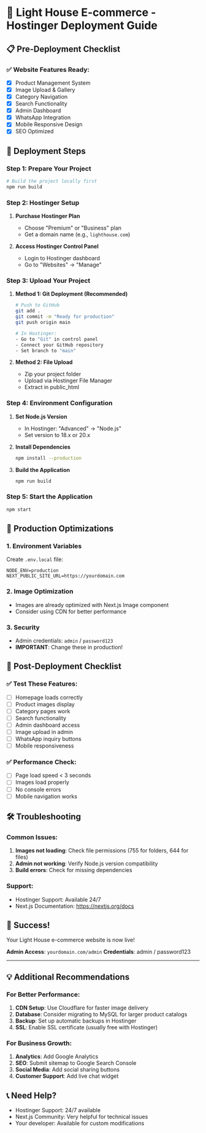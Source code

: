 # 🚀 Light House E-commerce - Hostinger Deployment Guide

## 📋 Pre-Deployment Checklist

### ✅ Website Features Ready:
- [x] Product Management System
- [x] Image Upload & Gallery
- [x] Category Navigation
- [x] Search Functionality
- [x] Admin Dashboard
- [x] WhatsApp Integration
- [x] Mobile Responsive Design
- [x] SEO Optimized

## 🎯 Deployment Steps

### Step 1: Prepare Your Project
```bash
# Build the project locally first
npm run build
```

### Step 2: Hostinger Setup
1. **Purchase Hostinger Plan**
   - Choose "Premium" or "Business" plan
   - Get a domain name (e.g., `lighthouse.com`)

2. **Access Hostinger Control Panel**
   - Login to Hostinger dashboard
   - Go to "Websites" → "Manage"

### Step 3: Upload Your Project
1. **Method 1: Git Deployment (Recommended)**
   ```bash
   # Push to GitHub
   git add .
   git commit -m "Ready for production"
   git push origin main
   
   # In Hostinger:
   - Go to "Git" in control panel
   - Connect your GitHub repository
   - Set branch to "main"
   ```

2. **Method 2: File Upload**
   - Zip your project folder
   - Upload via Hostinger File Manager
   - Extract in public_html

### Step 4: Environment Configuration
1. **Set Node.js Version**
   - In Hostinger: "Advanced" → "Node.js"
   - Set version to 18.x or 20.x

2. **Install Dependencies**
   ```bash
   npm install --production
   ```

3. **Build the Application**
   ```bash
   npm run build
   ```

### Step 5: Start the Application
```bash
npm start
```

## 🔧 Production Optimizations

### 1. Environment Variables
Create `.env.local` file:
```env
NODE_ENV=production
NEXT_PUBLIC_SITE_URL=https://yourdomain.com
```

### 2. Image Optimization
- Images are already optimized with Next.js Image component
- Consider using CDN for better performance

### 3. Security
- Admin credentials: `admin` / `password123`
- **IMPORTANT**: Change these in production!

## 📱 Post-Deployment Checklist

### ✅ Test These Features:
- [ ] Homepage loads correctly
- [ ] Product images display
- [ ] Category pages work
- [ ] Search functionality
- [ ] Admin dashboard access
- [ ] Image upload in admin
- [ ] WhatsApp inquiry buttons
- [ ] Mobile responsiveness

### ✅ Performance Check:
- [ ] Page load speed < 3 seconds
- [ ] Images load properly
- [ ] No console errors
- [ ] Mobile navigation works

## 🛠️ Troubleshooting

### Common Issues:
1. **Images not loading**: Check file permissions (755 for folders, 644 for files)
2. **Admin not working**: Verify Node.js version compatibility
3. **Build errors**: Check for missing dependencies

### Support:
- Hostinger Support: Available 24/7
- Next.js Documentation: https://nextjs.org/docs

## 🎉 Success!
Your Light House e-commerce website is now live!

**Admin Access**: `yourdomain.com/admin`
**Credentials**: admin / password123

---

## 💡 Additional Recommendations

### For Better Performance:
1. **CDN Setup**: Use Cloudflare for faster image delivery
2. **Database**: Consider migrating to MySQL for larger product catalogs
3. **Backup**: Set up automatic backups in Hostinger
4. **SSL**: Enable SSL certificate (usually free with Hostinger)

### For Business Growth:
1. **Analytics**: Add Google Analytics
2. **SEO**: Submit sitemap to Google Search Console
3. **Social Media**: Add social sharing buttons
4. **Customer Support**: Add live chat widget

## 📞 Need Help?
- Hostinger Support: 24/7 available
- Next.js Community: Very helpful for technical issues
- Your developer: Available for custom modifications 